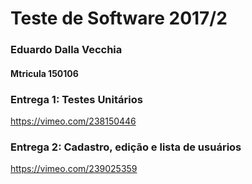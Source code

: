 # Teste de Software 2017/2

### Eduardo Dalla Vecchia
#### Mtricula 150106

### Entrega 1: Testes Unitários
https://vimeo.com/238150446

### Entrega 2: Cadastro, edição e lista de usuários
https://vimeo.com/239025359